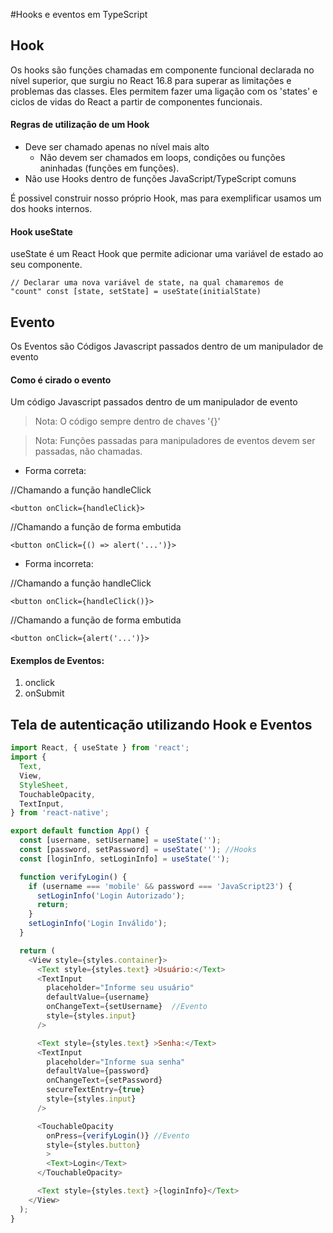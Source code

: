 #Hooks e eventos em TypeScript

## Hook

 Os hooks são funções chamadas em componente funcional declarada no nível superior, que surgiu no React 16.8 para superar as limitações e problemas das classes. 
 Eles permitem fazer uma ligação com os 'states' e ciclos de vidas do React a partir de componentes funcionais.
 
 #### Regras de utilização de um Hook
 - Deve ser chamado apenas no nível mais alto
    - Não devem ser chamados em loops, condições ou funções aninhadas (funções em funções).
 - Não use Hooks dentro de funções JavaScript/TypeScript comuns
 
 É possivel construir nosso próprio Hook, mas para exemplificar usamos um dos hooks internos.
 
 #### Hook useState
 
 useState é um React Hook que permite adicionar uma variável de estado ao seu componente.

 <code>// Declarar uma nova variável de state, na qual chamaremos de "count"
  const [state, setState] = useState(initialState)
</code> 
  

## Evento

Os Eventos são Códigos Javascript passados dentro de um manipulador de evento

#### Como é cirado o evento

Um código Javascript passados dentro de um manipulador de evento

> Nota: O código sempre dentro de chaves '{}'
  
> Nota: Funções passadas para manipuladores de eventos devem ser passadas, não chamadas. 
- Forma correta:

//Chamando a função handleClick
    
    <button onClick={handleClick}>
  
//Chamando a função de forma embutida
  
    <button onClick={() => alert('...')}>

- Forma incorreta:
  
//Chamando a função handleClick
    
    <button onClick={handleClick()}>
  
//Chamando a função de forma embutida
  
    <button onClick={alert('...')}>
      
#### Exemplos de Eventos:
      
1. onclick
2. onSubmit


## Tela de autenticação utilizando Hook e Eventos 
```javascript
import React, { useState } from 'react';
import {
  Text,
  View,
  StyleSheet,
  TouchableOpacity,
  TextInput,
} from 'react-native';

export default function App() {
  const [username, setUsername] = useState(''); 
  const [password, setPassword] = useState(''); //Hooks
  const [loginInfo, setLoginInfo] = useState('');

  function verifyLogin() {
    if (username === 'mobile' && password === 'JavaScript23') {
      setLoginInfo('Login Autorizado');
      return;
    }
    setLoginInfo('Login Inválido');
  }

  return (
    <View style={styles.container}>
      <Text style={styles.text} >Usuário:</Text>
      <TextInput
        placeholder="Informe seu usuário"
        defaultValue={username}
        onChangeText={setUsername}  //Evento
        style={styles.input}
      />

      <Text style={styles.text} >Senha:</Text>
      <TextInput
        placeholder="Informe sua senha"
        defaultValue={password}
        onChangeText={setPassword} 
        secureTextEntry={true}
        style={styles.input}
      />

      <TouchableOpacity 
        onPress={verifyLogin()} //Evento
        style={styles.button}
        >
        <Text>Login</Text>
      </TouchableOpacity>

      <Text style={styles.text} >{loginInfo}</Text>
    </View>
  );
}
```